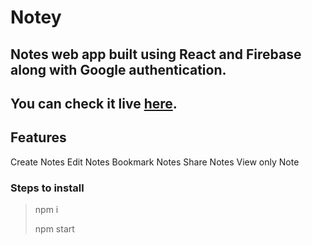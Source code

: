 # Notey
## Notes web app built using React and Firebase along with Google authentication.

## You can check it live [here](https://mynotey.netlify.app).

## Features
Create Notes
Edit Notes
Bookmark Notes
Share Notes
View only Note

### Steps to install

> npm i
> 
> npm start

